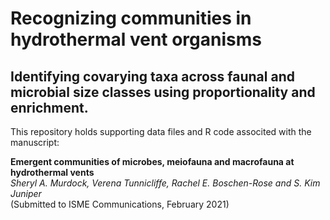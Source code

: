 # Recognizing communities in hydrothermal vent organisms
## Identifying covarying taxa across faunal and microbial size classes using proportionality and enrichment.

This repository holds supporting data files and R code associted with the manuscript:

**Emergent communities of microbes, meiofauna and macrofauna at hydrothermal vents**    
*Sheryl A. Murdock, Verena Tunnicliffe, Rachel E. Boschen-Rose and S. Kim Juniper*    
(Submitted to ISME Communications, February 2021)
